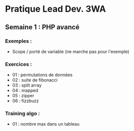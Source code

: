 # Pratique Lead Dev. 3WA
## Semaine 1 : PHP avancé
### Exemples :
- Scope / porté de variable (ne marche pas pour l'exemple)

### Exercices :
- 01 : permutations de données
- 02 : suite de fibonacci
- 03 : split array
- 04 : mapped
- 05 : zipper
- 06 : fizzbuzz

### Training algo :
- 01 : nombre max dans un tableau